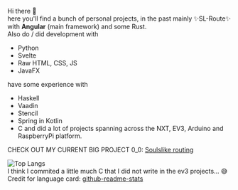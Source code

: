 Hi there 👋  
here you'll find a bunch of personal projects, in the past mainly ✨SL-Route✨ with **Angular** (main framework) and some Rust.  
Also do / did development with
- Python
- Svelte
- Raw HTML, CSS, JS
- JavaFX

   
have some experience with
 - Haskell
 - Vaadin
 - Stencil
 - Spring in Kotlin
 - C
and did a lot of projects spanning across the NXT, EV3, Arduino and RaspberryPi platform.

CHECK OUT MY CURRENT BIG PROJECT 0_0: [Soulslike routing](https://github.com/soulslike-routing/)


![Top Langs](https://github-readme-stats.vercel.app/api/top-langs/?username=0815Sailsman&layout=compact&theme=tokyonight&langs_count=12)  
I think I commited a little much C that I did not write in the ev3 projects... 😅  
Credit for language card: [github-readme-stats ](https://github.com/anuraghazra/github-readme-stats)

<!---
0815Sailsman/0815Sailsman is a ✨ special ✨ repository because its `README.md` (this file) appears on your GitHub profile.
You can click the Preview link to take a look at your changes.
--->
